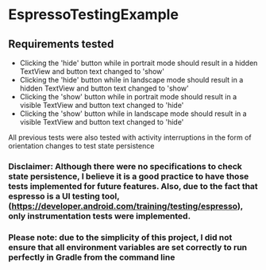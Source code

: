 # EspressoTestingExample

## Requirements tested

- Clicking the 'hide' button while in portrait mode should result in a hidden TextView and button text changed to 'show'
- Clicking the 'hide' button while in landscape mode should result in a hidden TextView and button text changed to 'show'
- Clicking the 'show' button while in portrait mode should result in a visible TextView and button text changed to 'hide'
- Clicking the 'show' button while in landscape mode should result in a visible TextView and button text changed to 'hide'

All previous tests were also tested with activity interruptions in the form of orientation changes to test state persistence

### Disclaimer: Although there were no specifications to check state persistence, I believe it is a good practice to have those tests implemented for future features. Also, due to the fact that espresso is a UI testing tool, (https://developer.android.com/training/testing/espresso), only instrumentation tests were implemented.

### Please note: due to the simplicity of this project, I did not ensure that all environment variables are set correctly to run perfectly in Gradle from the command line

